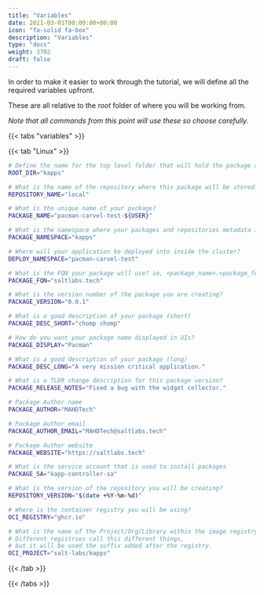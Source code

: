 ```yaml
---
title: "Variables"
date: 2021-03-01T00:00:00+00:00
icon: "fa-solid fa-box"
description: "Variables"
type: "docs"
weight: 3702
draft: false
---
```


In order to make it easier to work through the tutorial, we will define all the required variables upfront.

These are all relative to the _root_ folder of where you will be working from.

_Note that all commands from this point will use these so choose carefully._

{{< tabs "variables" >}}

{{< tab "Linux" >}}

```bash
# Define the name for the top level folder that will hold the package and repo.
ROOT_DIR="kapps"

# What is the name of the repository where this package will be stored?
REPOSITORY_NAME="local"

# What is the unique name of your package?
PACKAGE_NAME="pacman-carvel-test-${USER}"

# What is the namespace where your packages and repositories metadata is managed from?
PACKAGE_NAMESPACE="kapps"

# Where will your application be deployed into inside the cluster?
DEPLOY_NAMESPACE="pacman-carvel-test"

# What is the FQN your package will use? ie, <package_name>.<package_fqn>
PACKAGE_FQN="saltlabs.tech"

# What is the version number of the package you are creating?
PACKAGE_VERSION="0.0.1"

# What is a good description of your package (short)
PACKAGE_DESC_SHORT="chomp chomp"

# How do you want your package name displayed in UIs?
PACKAGE_DISPLAY="Pacman"

# What is a good description of your package (long)
PACKAGE_DESC_LONG="A very mission critical application."

# What is a TLDR change description for this package version?
PACKAGE_RELEASE_NOTES="Fixed a bug with the widget collector."

# Package Author name
PACKAGE_AUTHOR="MAHDTech"

# Package Author email
PACKAGE_AUTHOR_EMAIL="MAHDTech@saltlabs.tech"

# Package Author website
PACKAGE_WEBSITE="https://saltlabs.tech"

# What is the service account that is used to install packages
PACKAGE_SA="kapp-controller-sa"

# What is the version of the repository you will be creating?
REPOSITORY_VERSION="$(date +%Y-%m-%d)"

# Where is the container registry you will be using?
OCI_REGISTRY="ghcr.io"

# What is the name of the Project/Org/Library within the image registry
# Different registries call this different things,
# but it will be used the suffix added after the registry.
OCI_PROJECT="salt-labs/kapps"
```

{{< /tab >}}

{{< /tabs >}}
